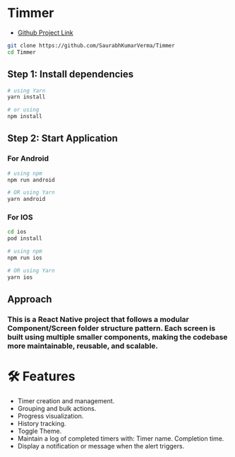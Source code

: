 # Timmer
- [Github Project Link](https://github.com/SaurabhKumarVerma/Timmer)

```bash
git clone https://github.com/SaurabhKumarVerma/Timmer
cd Timmer
```

## Step 1: Install dependencies

```bash
# using Yarn
yarn install

# or using
npm install
```

## Step 2: Start Application

### For Android

```bash
# using npm
npm run android

# OR using Yarn
yarn android
```

### For IOS

```bash
cd ios
pod install

# using npm
npm run ios

# OR using Yarn
yarn ios
```

## Approach
### This is a React Native project that follows a modular **Component/Screen folder structure** pattern. Each screen is built using multiple smaller components, making the codebase more maintainable, reusable, and scalable.

# 🛠️ Features

- Timer creation and management.
- Grouping and bulk actions.
- Progress visualization.
- History tracking.
- Toggle Theme.
- Maintain a log of completed timers with:
  Timer name.
  Completion time.
- Display a notification or message when the alert triggers.
